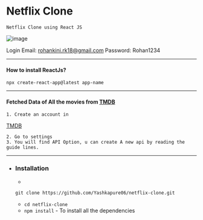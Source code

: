 # Netflix Clone
    Netflix Clone using React JS


![image](https://user-images.githubusercontent.com/61585443/185205338-c20bb089-618f-49e2-b740-1c02838030a4.png)





Login Email: rohankini.rk18@gmail.com  Password: Rohan1234
        
        
***
#### How to install ReactJs?

``` npx create-react-app@latest app-name ```
***
#### Fetched Data of All the movies from [TMDB](https://www.themoviedb.org/)
    1. Create an account in 
[TMDB](https://www.themoviedb.org/)

    2. Go to settings
    3. You will find API Option, u can create A new api by reading the guide lines.
***
* ### Installation

    *
     ```
     git clone https://github.com/Yashkapure06/netflix-clone.git
    ```
    *  ```cd netflix-clone```
    * ``` npm install ``` - To install all the dependencies
